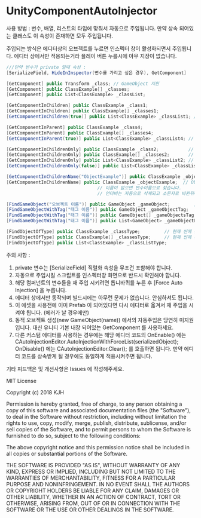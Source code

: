 # UnityComponentAutoInjector

사용 방법 : 변수, 배열, 리스트의 타입에 맞춰서 자동으로 주입됩니다.
만약 상속 되어있는 클래스도 이 속성이 존재하면 모두 주입됩니다.

주입되는 방식은 에디터상의 오브젝트를 누르면 인스펙터 창이 활성화되면서 주입됩니다.
에디터 상에서만 적용되는거라 플레이 버튼 누를시에 아무 지장이 없습니다.

```csharp
///만약 변수가 private 일때 속성 :
[SerializeField, HideInInspector(변수를 가리고 싶은 경우), GetComponent]

[GetComponent] public Transform _class; // GameObject 지원
[GetComponent] public ClassExample[] _classes;
[GetComponent] public List<ClassExample> _classList;

[GetComponentInChildren] public ClassExample _class1;
[GetComponentInChildren] public ClassExample[] _classes1;
[GetComponentInChildren(true)] public List<ClassExample> _classList1; // 꺼져있는 오브젝트도 주입됩니다.

[GetComponentInParent] public ClassExample _class4;
[GetComponentInParent] public ClassExample[] _classes4;
[GetComponentInParent(true)] public List<ClassExample> _classList4; // 꺼져있는 오브젝트도 주입됩니다.

[GetComponentInChildrenOnly] public ClassExample _class2;           // 자식과 자식 계층구조 모두 찾습니다. 꺼져있는 오브젝트도 주입됩니다. GameObject 지원
[GetComponentInChildrenOnly] public ClassExample[] _classes2;       // 이것도 마찬가지
[GetComponentInChildrenOnly] public List<ClassExample> _classList2; // 이것도 마찬가지
[GetComponentInChildrenOnly(false)] public List<ClassExample> _classList3; //false 로 설정하면 계층구조를 제외한 자식만 찾습니다.

[GetComponentInChildrenName("ObjectExample")] public ClassExample _objectExample; // ObjectExample 오브젝트가 주입됩니다. GameObject 지원
[GetComponentInChildrenName] public ClassExample _objectExample;  // ObjectExample 오브젝트가 주입됩니다.
								  // 이름이 없으면 변수이름으로 찾습니다.
								  // 언더바는 자동으로 삭제되고 소문자로 바뀐뒤에 찾습니다.

[FindGameObject("오브젝트 이름")] public GameObject _gameObject;         // 현재 씬에 존재하는 게임오브젝트를 찾습니다.
[FindGameObjectWithTag("태그 이름")] public GameObject _gameObjectTag;     // 현재 씬에서 해당 태그가 설정 되어있는 게임오브젝트를 찾습니
[FindGameObjectWithTag("태그 이름")] public GameObject[] _gameObjectsTag;   // 현재 씬에서 해당 태그가 붙어있는 게임오브젝트들을 모두 찾습니다.
[FindGameObjectWithTag("태그 이름")] public List<GameObject> _gameObjectListTag;

[FindObjectOfType] public ClassExample _classType;         // 현재 씬에 존재하는 타입을 찾아서 주입시킵니다.
[FindObjectOfType] public ClassExample[] _classesType;     // 현재 씬에 존재하는 타입들을 찾아서 모두 주입시킵니다.
[FindObjectOfType] public List<ClassExample> _classListType;
```

  
주의 사항 :
  1. private 변수는 [SerializeField] 직렬화 속성을 무조건 포함해야 합니다.
  2. 자동으로 주입시킬 스크립트를 인스펙터창 화면으로 반드시 확인해야 합니다.
  3. 해당 컴퍼넌트의 변수들을 재 주입 시키려면 톱니바퀴를 누른 후 [Force Auto Injection] 을 누릅니다.
  4. 에디터 상에서만 동작되며 빌드시에는 아무런 문제가 없습니다. 안심하셔도 됩니다.
  5. 이 에셋을 사용전에 이미 Prefab 이 되어있다면 다시 에디터로 옮겨서 재 주입을 시켜야 됩니다. (에러가 날 경우에만)
  6. 동적 오브젝트 생성(new GameObject(name)) 에서의 자동주입은 당연히 미지원 입니다. 대신 유니티 기본 내장 되어있는 GetComponent 를 사용하세요.
  7. 다른 커스텀 에디터를 사용하는 경우에는 해당 에디터 코드의
  OnEnable() 에는 CAutoInjectionEditor.AutoInjectionWithForceList(serializedObject); OnDisable() 에는 CAutoInjectionEditor.Clear();
  를 호출하면 됩니다. 만약 에디터 코드를 상속받게 될 경우에도 동일하게 적용시켜주면 됩니다.
  
  
  
기타 피드백은 및 개선사항은 Issues 에 작성해주세요.


MIT License

Copyright (c) 2018 KJH

Permission is hereby granted, free of charge, to any person obtaining a copy
of this software and associated documentation files (the "Software"), to deal
in the Software without restriction, including without limitation the rights
to use, copy, modify, merge, publish, distribute, sublicense, and/or sell
copies of the Software, and to permit persons to whom the Software is
furnished to do so, subject to the following conditions:

The above copyright notice and this permission notice shall be included in all
copies or substantial portions of the Software.

THE SOFTWARE IS PROVIDED "AS IS", WITHOUT WARRANTY OF ANY KIND, EXPRESS OR
IMPLIED, INCLUDING BUT NOT LIMITED TO THE WARRANTIES OF MERCHANTABILITY,
FITNESS FOR A PARTICULAR PURPOSE AND NONINFRINGEMENT. IN NO EVENT SHALL THE
AUTHORS OR COPYRIGHT HOLDERS BE LIABLE FOR ANY CLAIM, DAMAGES OR OTHER
LIABILITY, WHETHER IN AN ACTION OF CONTRACT, TORT OR OTHERWISE, ARISING FROM,
OUT OF OR IN CONNECTION WITH THE SOFTWARE OR THE USE OR OTHER DEALINGS IN THE
SOFTWARE.
